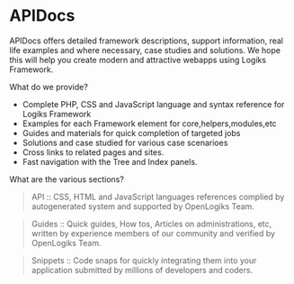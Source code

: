 # APIDocs

APIDocs offers detailed framework descriptions, support information, real life examples and where necessary, case studies and solutions. We hope this will help you create modern and attractive webapps using Logiks Framework.

What do we provide?
+ Complete PHP, CSS and JavaScript language and syntax reference for Logiks Framework
+ Examples for each Framework element for core,helpers,modules,etc
+ Guides and materials for quick completion of targeted jobs
+ Solutions and case studied for various case scenarioes
+ Cross links to related pages and sites.
+ Fast navigation with the Tree and Index panels.

What are the various sections?
> API :: CSS, HTML and JavaScript languages references complied by autogenerated system and supported by OpenLogiks Team.

> Guides :: Quick guides, How tos, Articles on administrations, etc, written by experience members of our community and verified by OpenLogiks Team.

> Snippets :: Code snaps for quickly integrating them into your application submitted by millions of developers and coders.


